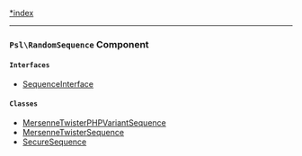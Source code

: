 <!--
    This markdown file was generated using `docs/documenter.php`.

    Any edits to it will likely be lost.
-->

[*index](./../README.md)

---

### `Psl\RandomSequence` Component

#### `Interfaces`

- [SequenceInterface](./../../src/Psl/RandomSequence/SequenceInterface.php#L7)

#### `Classes`

- [MersenneTwisterPHPVariantSequence](./../../src/Psl/RandomSequence/MersenneTwisterPHPVariantSequence.php#L10)
- [MersenneTwisterSequence](./../../src/Psl/RandomSequence/MersenneTwisterSequence.php#L10)
- [SecureSequence](./../../src/Psl/RandomSequence/SecureSequence.php#L12)


